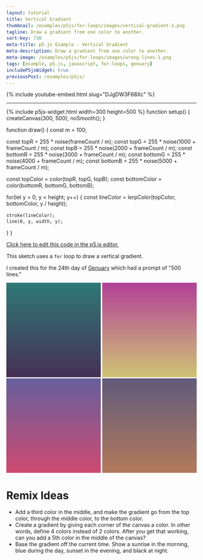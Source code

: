```yaml
---
layout: tutorial
title: Vertical Gradient
thumbnail: /examples/p5js/for-loops/images/vertical-gradient-1.png
tagline: Draw a gradient from one color to another.
sort-key: 730
meta-title: p5.js Example - Vertical Gradient
meta-description: Draw a gradient from one color to another.
meta-image: /examples/p5js/for-loops/images/wrong-lines-1.png
tags: [example, p5.js, javascript, for-loops, genuary]
includeP5jsWidget: true
previousPost: /examples/p5js/
---
```


{% include youtube-embed.html slug="DJgDW3F68Xc" %}

---

{% include p5js-widget.html width=300 height=500 %}
function setup() {
  createCanvas(300, 500);
  noSmooth();
}

function draw() {
  const m = 100;
  
  const topR = 255 * noise(frameCount / m);
  const topG = 255 * noise(1000 + frameCount / m);
  const topB = 255 * noise(2000 + frameCount / m);
  const bottomR = 255 * noise(3000 + frameCount / m);
  const bottomG = 255 * noise(4000  + frameCount / m);
  const bottomB = 255 * noise(5000 + frameCount / m);

  const topColor = color(topR, topG, topB);
  const bottomColor = color(bottomR, bottomG, bottomB);
  
  for(let y = 0; y < height; y++) {
    const lineColor = lerpColor(topColor, bottomColor, y / height);

    stroke(lineColor);
    line(0, y, width, y);
  }
}
</script>

[Click here to edit this code in the p5.js editor.](https://editor.p5js.org/KevinWorkman/sketches/OdeY6jRpI)

This sketch uses a `for` loop to draw a vertical gradient.

I created this for the 24th day of [Genuary](https://genuary2021.github.io/) which had a prompt of "500 lines."

![vertical gradient](/examples/p5js/for-loops/images/vertical-gradient-2.png)
![vertical gradient](/examples/p5js/for-loops/images/vertical-gradient-3.png)
![vertical gradient](/examples/p5js/for-loops/images/vertical-gradient-4.png)
![vertical gradient](/examples/p5js/for-loops/images/vertical-gradient-5.png)

# Remix Ideas

- Add a third color in the middle, and make the gradient go from the top color, through the middle color, to the bottom color.
- Create a gradient by giving each corner of the canvas a color. In other words, define 4 colors instead of 2 colors. After you get that working, can you add a 5th color in the middle of the canvas?
- Base the gradient off the current time. Show a sunrise in the morning, blue during the day, sunset in the evening, and black at night.